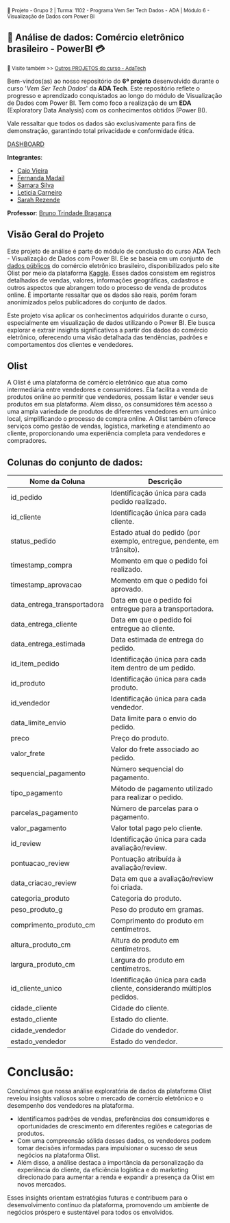 <sub> 📂 Projeto - Grupo 2 | Turma: 1102 - Programa Vem Ser Tech Dados - ADA | Módulo 6 - Visualização de Dados com Power BI  </sub> 

## 🔎 **Análise de dados: Comércio eletrônico brasileiro - PowerBI** 💳

<sub> 🔗 Visite também >> [Outros PROJETOS do curso - AdaTech](https://github.com/SarahFeanor/Projetos_Curso_AdaTech) </sub>

Bem-vindos(as) ao nosso repositório do **6ª projeto** desenvolvido durante o curso '_Vem Ser Tech Dados_' da **ADA Tech**. Este repositório reflete o progresso e aprendizado conquistados ao longo do módulo de Visualização de Dados com Power BI. Tem como foco a realização de um **EDA** (Exploratory Data Analysis) com os conhecimentos obtidos (Power BI).

Vale ressaltar que todos os dados são exclusivamente para fins de demonstração, garantindo total privacidade e conformidade ética.

[DASHBOARD](https://app.powerbi.com/view?r=eyJrIjoiNWM1Mjg0ZTItNTEzYy00YWU0LTg3ZTYtMmVmZjBiZWE1Yjg2IiwidCI6IjY1MDJkMDY4LTM1YjMtNDU0My05OTg0LWY4YmQ3MDRjMzgzNyJ9)


**Integrantes**:

- [Caio Vieira](https://www.linkedin.com/in/caio-miazzi-86454617b/)
- [Fernanda Madail](https://www.linkedin.com/in/fernanda-madail-969804199/)
- [Samara Silva](https://www.linkedin.com/in/samara-as/)
- [Leticia Carneiro](https://www.linkedin.com/in/leticia-oliv/)
- [Sarah Rezende](https://www.linkedin.com/in/sarahfrezende/)

**Professor**: 
[Bruno Trindade Bragança](https://www.linkedin.com/in/brunotrbr/)

## Visão Geral do Projeto

Este projeto de análise é parte do módulo de conclusão do curso ADA Tech - Visualização de Dados com Power BI. Ele se baseia em um conjunto de [dados públicos](https://www.kaggle.com/datasets/olistbr/brazilian-ecommerce) do comércio eletrônico brasileiro, disponibilizados pelo site Olist por meio da plataforma [Kaggle](https://www.kaggle.com/datasets/olistbr/brazilian-ecommerce). Esses dados consistem em registros detalhados de vendas, valores, informações geográficas, cadastros e outros aspectos que abrangem todo o processo de venda de produtos online. É importante ressaltar que os dados são reais, porém foram anonimizados pelos publicadores do conjunto de dados.

Este projeto visa aplicar os conhecimentos adquiridos durante o curso, especialmente em visualização de dados utilizando o Power BI. Ele busca explorar e extrair insights significativos a partir dos dados do comércio eletrônico, oferecendo uma visão detalhada das tendências, padrões e comportamentos dos clientes e vendedores.

## Olist

A Olist é uma plataforma de comércio eletrônico que atua como intermediária entre vendedores e consumidores. 
Ela facilita a venda de produtos online ao permitir que vendedores, possam listar e vender seus produtos em sua plataforma. Alem disso, os consumidores têm acesso a uma ampla variedade de produtos de diferentes vendedores em um único local, simplificando o processo de compra online. A Olist também oferece serviços como gestão de vendas, logística, marketing e atendimento ao cliente, proporcionando uma experiência completa para vendedores e compradores.




## Colunas do conjunto de dados:

| Nome da Coluna            | Descrição                                                               |
|--------------------------|------------------------------------------------------------------------|
| id_pedido                | Identificação única para cada pedido realizado.                       |
| id_cliente               | Identificação única para cada cliente.                                 |
| status_pedido            | Estado atual do pedido (por exemplo, entregue, pendente, em trânsito). |
| timestamp_compra         | Momento em que o pedido foi realizado.                                 |
| timestamp_aprovacao      | Momento em que o pedido foi aprovado.                                  |
| data_entrega_transportadora | Data em que o pedido foi entregue para a transportadora.             |
| data_entrega_cliente     | Data em que o pedido foi entregue ao cliente.                          |
| data_entrega_estimada    | Data estimada de entrega do pedido.                                    |
| id_item_pedido           | Identificação única para cada item dentro de um pedido.                |
| id_produto               | Identificação única para cada produto.                                 |
| id_vendedor              | Identificação única para cada vendedor.                                |
| data_limite_envio        | Data limite para o envio do pedido.                                    |
| preco                    | Preço do produto.                                                      |
| valor_frete              | Valor do frete associado ao pedido.                                    |
| sequencial_pagamento     | Número sequencial do pagamento.                                        |
| tipo_pagamento           | Método de pagamento utilizado para realizar o pedido.                   |
| parcelas_pagamento       | Número de parcelas para o pagamento.                                   |
| valor_pagamento          | Valor total pago pelo cliente.                                         |
| id_review                | Identificação única para cada avaliação/review.                        |
| pontuacao_review         | Pontuação atribuída à avaliação/review.                                |
| data_criacao_review      | Data em que a avaliação/review foi criada.                             |
| categoria_produto        | Categoria do produto.                                                  |
| peso_produto_g           | Peso do produto em gramas.                                             |
| comprimento_produto_cm   | Comprimento do produto em centímetros.                                 |
| altura_produto_cm        | Altura do produto em centímetros.                                      |
| largura_produto_cm       | Largura do produto em centímetros.                                     |
| id_cliente_unico         | Identificação única para cada cliente, considerando múltiplos pedidos.  |
| cidade_cliente           | Cidade do cliente.                                                     |
| estado_cliente           | Estado do cliente.                                                     |
| cidade_vendedor          | Cidade do vendedor.                                                    |
| estado_vendedor          | Estado do vendedor.                                                    |

# Conclusão:

Concluímos que nossa análise exploratória de dados da plataforma Olist revelou insights valiosos sobre o mercado de comércio eletrônico e o desempenho dos vendedores na plataforma. 
- Identificamos padrões de vendas, preferências dos consumidores e oportunidades de crescimento em diferentes regiões e categorias de produtos. 
- Com uma compreensão sólida desses dados, os vendedores podem tomar decisões informadas para impulsionar o sucesso de seus negócios na plataforma Olist. 
- Além disso, a análise destaca a importância da personalização da experiência do cliente, da eficiência logística e do marketing direcionado para aumentar a renda e expandir a presença da Olist em novos mercados. 

Esses insights orientam estratégias futuras e contribuem para o desenvolvimento contínuo da plataforma, promovendo um ambiente de negócios próspero e sustentável para todos os envolvidos.

